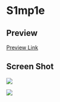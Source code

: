 # S1mp1e

## Preview

[Preview Link](https://blog.luijp.cn/?preview-theme=theme-s1mp1e)

## Screen Shot

![](https://github.com/luijp/theme-s1mp1e/blob/main/ScreenShot1.png)

![](https://github.com/luijp/theme-s1mp1e/blob/main/ScreenShot2.png)